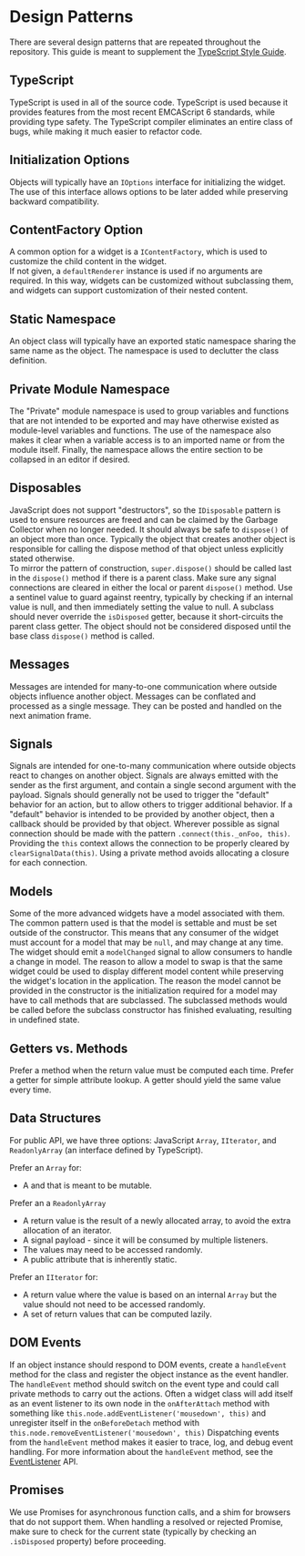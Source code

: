 
# Design Patterns

There are several design patterns that are repeated throughout
the repository.  This guide is meant to supplement the 
[TypeScript Style Guide](https://github.com/jupyterlab/jupyterlab/wiki/TypeScript-Style-Guide).


## TypeScript

TypeScript is used in all of the source code.  TypeScript is used because
it provides features from the most recent EMCAScript 6 standards, while 
providing type safety.  The TypeScript compiler eliminates an entire class 
of bugs, while making it much easier to refactor code.


## Initialization Options

Objects will typically have an `IOptions` interface for
initializing the widget.  The use of this interface allows options
to be later added while preserving backward compatibility.


## ContentFactory Option

A common option for a widget is a `IContentFactory`, which is used to 
customize the child content in the widget.  
If not given, a `defaultRenderer` instance is used if no arguments are 
required.  In this way, widgets can be customized
without subclassing them, and widgets can support customization
of their nested content.


## Static Namespace

An object class will typically have an exported static namespace
sharing the same name as the object.  The namespace is used
to declutter the class definition.


## Private Module Namespace

The "Private" module namespace is used to group variables and
functions that are not intended to be exported and may have
otherwise existed as module-level variables and functions.
The use of the namespace also makes it clear when a variable access
is to an imported name or from the module itself.  Finally,
the namespace allows the entire section to be collapsed in
an editor if desired.


## Disposables

JavaScript does not support "destructors", so the `IDisposable` 
pattern is used to ensure resources are freed and can be claimed by the
Garbage Collector when no longer needed.  It should always be safe to
`dispose()` of an object more than once.  Typically the object that
creates another object is responsible for calling the dispose method
of that object unless explicitly stated otherwise.  
To mirror the pattern  of construction, `super.dispose()` should be called 
last in the `dispose()` method if there is a parent class. 
Make sure any signal connections are cleared in either the local or parent 
`dispose()` method.  Use a sentinel value to guard against reentry, typically 
by checking if an internal value is null, and then immediately setting the 
value to null.  A subclass should never override the `isDisposed` getter,
because it short-circuits the parent class getter.  The object should not
be considered disposed until the base class `dispose()` method is called.


## Messages

Messages are intended for many-to-one communication where outside objects
influence another object.  Messages can be conflated and processed 
as a single message.  They can be posted and handled on the next animation
frame.


## Signals

Signals are intended for one-to-many communication where outside objects
react to changes on another object.  Signals are always emitted with
the sender as the first argument, and contain a single second argument
with the payload.  Signals should generally not be used to trigger the 
"default" behavior for an action, but to allow others to trigger additional
behavior.  If a "default" behavior is intended to be provided by another
object, then a callback should be provided by that object.  Wherever possible
as signal connection should be made with the pattern 
`.connect(this._onFoo, this)`.  Providing the `this` context allows the
connection to be properly cleared by `clearSignalData(this)`.  Using a
private method avoids allocating a closure for each connection.


## Models

Some of the more advanced widgets have a model associated with them.
The common pattern used is that the model is settable and must be set
outside of the constructor.  This means that any consumer of the widget
must account for a model that may be `null`, and may change at any time.
The widget should emit a `modelChanged` signal to allow consumers to
handle a change in model.  The reason to allow a model to swap is that
the same widget could be used to display different model content
while preserving the widget's location in the application.  The reason
the model cannot be provided in the constructor is the initialization 
required for a model may have to call methods that are subclassed.
The subclassed methods would be called before the subclass constructor has
finished evaluating, resulting in undefined state.


## Getters vs. Methods

Prefer a method when the return value must be computed each time.
Prefer a getter for simple attribute lookup.
A getter should yield the same value every time.


## Data Structures


For public API, we have three options: JavaScript `Array`, 
`IIterator`, and `ReadonlyArray` (an interface defined by TypeScript).

Prefer an `Array` for:
- A and that is meant to be mutable.

Prefer an a `ReadonlyArray`
- A return value is the result of a newly allocated array, to avoid the 
extra allocation of an iterator.
- A signal payload - since it will be consumed by multiple listeners.
- The values may need to be accessed randomly.
- A public attribute that is inherently static.

Prefer an `IIterator` for:
- A return value where the value is based on an internal `Array` but the 
value should not need to be accessed randomly.
- A set of return values that can be computed lazily.


## DOM Events

If an object instance should respond to DOM events, create a `handleEvent`
method for the class and register the object instance as the event handler. The
`handleEvent` method should switch on the event type and could call private
methods to carry out the actions. Often a widget class will add itself as an
event listener to its own node in the `onAfterAttach` method with something like
`this.node.addEventListener('mousedown', this)` and unregister itself in the
`onBeforeDetach` method with `this.node.removeEventListener('mousedown', this)`
Dispatching events from the `handleEvent` method makes it easier to trace, log,
and debug event handling. For more information about the `handleEvent` method,
see the [EventListener](https://developer.mozilla.org/en-US/docs/Web/API/EventListener)
API.


## Promises
We use Promises for asynchronous function calls, and a shim
for browsers that do not support them.  When handling a resolved or 
rejected Promise, make sure to check for the current state (typically
by checking an `.isDisposed` property) before proceeding.
